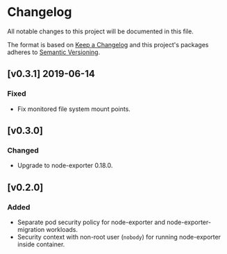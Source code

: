 # Changelog

All notable changes to this project will be documented in this file.

The format is based on [Keep a Changelog](http://keepachangelog.com/en/1.0.0/)
and this project's packages adheres to [Semantic Versioning](http://semver.org/spec/v2.0.0.html).

## [v0.3.1] 2019-06-14

### Fixed

- Fix monitored file system mount points.

## [v0.3.0]

### Changed

- Upgrade to node-exporter 0.18.0.

## [v0.2.0]

### Added

- Separate pod security policy for node-exporter and node-exporter-migration workloads.
- Security context with non-root user (`nobody`) for running node-exporter inside container.

[Unreleased]: https://github.com/giantswarm/kubernetes-node-exporter/compare/v0.3.1...HEAD
[0.1.1]: https://github.com/giantswarm/kubernetes-node-exporter/releases/tag/v0.3.0
[0.1.0]: https://github.com/giantswarm/kubernetes-node-exporter/releases/tag/v0.2.0

